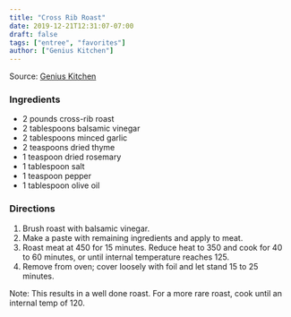 ```yaml
---
title: "Cross Rib Roast"
date: 2019-12-21T12:31:07-07:00
draft: false
tags: ["entree", "favorites"]
author: ["Genius Kitchen"]
---
```


Source: [Genius Kitchen](https://www.geniuskitchen.com/recipe/cross-rib-roast-61718)

### Ingredients
- 2 pounds cross-rib roast
- 2 tablespoons balsamic vinegar
- 2 tablespoons minced garlic
- 2 teaspoons dried thyme
- 1 teaspoon dried rosemary
- 1 tablespoon salt
- 1 teaspoon pepper
- 1 tablespoon olive oil

### Directions
1. Brush roast with balsamic vinegar. 
2. Make a paste with remaining ingredients and apply to meat.
3. Roast meat at 450 for 15 minutes. Reduce heat to 350 and cook for 40 to 60 minutes, or until internal temperature reaches 125. 
1. Remove from oven; cover loosely with foil and let stand 15 to 25 minutes. 

Note: This results in a well done roast. For a more rare roast, cook until an internal temp of 120. 